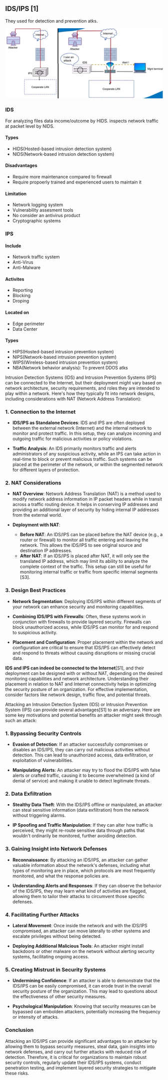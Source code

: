 
## IDS/IPS [1]

They used for detection and prevention atks.

<p align="center">
  <img src="..\assets\images\ids-ips.jpg" alt="IDS IPS[1]">
</p>

### IDS

For analyzing files data income/outcome by HIDS. inspects network traffic at packet level by NIDS.

#### Types

- HIDS(Hosted-based intrusion detection system)
- NIDS(Network-based intrusion detection system)

#### Disadvantages

- Require more maintenance compared to firewall
- Require propoerly trained and experienced users to maintain it

#### Limitation

- Network logging system
- Vulnerability assesment tools
- No consider an antivirus product
- Cryptographic systems

### IPS

#### Include

- Network traffic system
- Anti-Virus
- Anti-Malware

#### Activites

- Reporting
- Blocking
- Droping

#### Located on

- Edge perimeter
- Data Center

#### Types

- HIPS(Hosted-based intrusion prevention system)
- NIPS(Network-based intrusion prevention system)
- WIPS(Wireless-based intrusion prevention system)
- NBA(Network behavior analysis): To prevent DDOS atks


Intrusion Detection Systems (IDS) and Intrusion Prevention Systems (IPS) can be connected to the Internet, but their deployment might vary based on network architecture, security requirements, and roles they are intended to play within a network. Here's how they typically fit into network designs, including considerations with NAT (Network Address Translation):

### 1. **Connection to the Internet**

- **IDS/IPS as Standalone Devices**: IDS and IPS are often deployed between the external network (Internet) and the internal network to monitor and protect traffic. In this setup, they can analyze incoming and outgoing traffic for malicious activities or policy violations. 

- **Traffic Analysis**: An IDS primarily monitors traffic and alerts administrators of any suspicious activity, while an IPS can take action in real-time to block or prevent malicious traffic. Such systems can be placed at the perimeter of the network, or within the segmented network for different layers of protection.

### 2. **NAT Considerations**

- **NAT Overview**: Network Address Translation (NAT) is a method used to modify network address information in IP packet headers while in transit across a traffic routing device. It helps in conserving IP addresses and providing an additional layer of security by hiding internal IP addresses from the external world.

- **Deployment with NAT**:
  - **Before NAT**: An IDS/IPS can be placed before the NAT device (e.g., a router or firewall) to monitor all traffic entering and leaving the network. This allows the IDS/IPS to see original source and destination IP addresses.
  - **After NAT**: If an IDS/IPS is placed after NAT, it will only see the translated IP address, which may limit its ability to analyze the complete context of the traffic. This setup can still be useful for monitoring internal traffic or traffic from specific internal segments [S3].

### 3. **Design Best Practices**

- **Network Segmentation**: Deploying IDS/IPS within different segments of your network can enhance security and monitoring capabilities. 

- **Combining IDS/IPS with Firewalls**: Often, these systems work in conjunction with firewalls to provide layered security. Firewalls can block unauthorized access, while IDS/IPS can monitor for and respond to suspicious activity.

- **Placement and Configuration**: Proper placement within the network and configuration are critical to ensure that IDS/IPS can effectively detect and respond to threats without causing disruptions or missing crucial data.

**IDS and IPS can indeed be connected to the Internet**[S1], and their deployment can be designed with or without NAT, depending on the desired monitoring capabilities and network architecture. Understanding their placement in relation to NAT and Internet connectivity helps in optimizing the security posture of an organization. For effective implementation, consider factors like network design, traffic flow, and potential threats.


Attacking an Intrusion Detection System (IDS) or Intrusion Prevention System (IPS) can provide several advantages[S1] to an adversary. Here are some key motivations and potential benefits an attacker might seek through such an attack:

### 1. **Bypassing Security Controls**

- **Evasion of Detection**: If an attacker successfully compromises or disables an IDS/IPS, they can carry out malicious activities without detection. This can lead to unauthorized access, data exfiltration, or exploitation of vulnerabilities.
  
- **Manipulating Alerts**: An attacker may try to flood the IDS/IPS with false alerts or crafted traffic, causing it to become overwhelmed (a kind of denial of service) and making it unable to detect legitimate threats.

### 2. **Data Exfiltration**

- **Stealthy Data Theft**: With the IDS/IPS offline or manipulated, an attacker can steal sensitive information (data exfiltration) from the network without triggering alarms. 

- **IP Spoofing and Traffic Manipulation**: If they can alter how traffic is perceived, they might re-route sensitive data through paths that wouldn't ordinarily be monitored, further avoiding detection.

### 3. **Gaining Insight into Network Defenses**

- **Reconnaissance**: By attacking an IDS/IPS, an attacker can gather valuable information about the network's defenses, including what types of monitoring are in place, which protocols are most frequently monitored, and what the response policies are.

- **Understanding Alerts and Responses**: If they can observe the behavior of the IDS/IPS, they may learn what kind of activities are flagged, allowing them to tailor their attacks to circumvent those specific defenses.

### 4. **Facilitating Further Attacks**

- **Lateral Movement**: Once inside the network and with the IDS/IPS compromised, an attacker can move laterally to other systems and escalate privileges without being detected.

- **Deploying Additional Malicious Tools**: An attacker might install backdoors or other malware on the network without alerting security systems, facilitating ongoing access.

### 5. **Creating Mistrust in Security Systems**

- **Undermining Confidence**: If an attacker is able to demonstrate that the IDS/IPS can be easily compromised, it can erode trust in the overall security posture of the organization. This may lead to questions about the effectiveness of other security measures.

- **Psychological Manipulation**: Knowing that security measures can be bypassed can embolden attackers, potentially increasing the frequency or intensity of attacks.

### Conclusion

Attacking an IDS/IPS can provide significant advantages to an attacker by allowing them to bypass security measures, steal data, gain insights into network defenses, and carry out further attacks with reduced risk of detection. Therefore, it is critical for organizations to maintain robust security controls, regularly update their IDS/IPS systems, conduct penetration testing, and implement layered security strategies to mitigate these risks.
